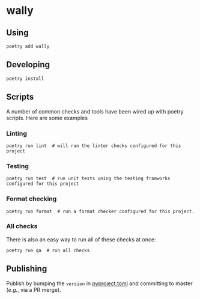 # wally

## Using

```
poetry add wally
```

## Developing

```
poetry install
```

## Scripts

A number of common checks and tools have been wired up with poetry scripts. Here are some examples

### Linting
```
poetry run lint  # will run the linter checks configured for this project
```

### Testing
```
poetry run test  # run unit tests uning the testing framworks configured for this project
```

### Format checking
```
poetry run format  # run a format checker configured for this project.
```

### All checks
There is also an easy way to run all of these checks at once:

```
poetry run qa  # run all checks
```

## Publishing

Publish by bumping the `version` in [pyproject.toml](pyproject.toml) and
committing to master (*e.g.*, via a PR merge).
